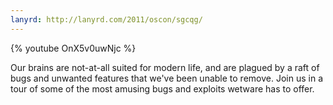 ```yaml
---
lanyrd: http://lanyrd.com/2011/oscon/sgcqg/
---
```


{% youtube OnX5v0uwNjc %}

Our brains are not-at-all suited for modern life, and are plagued by a raft of
bugs and unwanted features that we've been unable to remove. Join us in a tour
of some of the most amusing bugs and exploits wetware has to offer.
